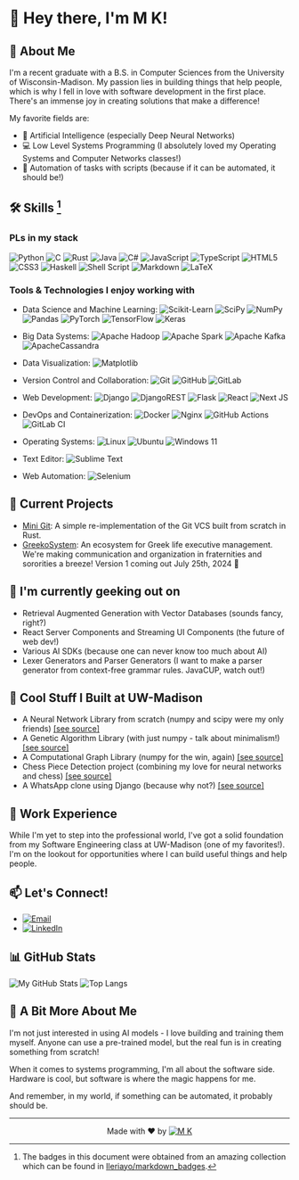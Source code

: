 # 👋 Hey there, I'm M K!

## 🚀 About Me

I'm a recent graduate with a B.S. in Computer Sciences from the
University of Wisconsin-Madison. My passion lies in building things that help
people, which is why I fell in love with software development in the first
place. There's an immense joy in creating solutions that make a difference!

My favorite fields are:

- 🧠 Artificial Intelligence (especially Deep Neural Networks)
- 💻 Low Level Systems Programming (I absolutely loved my Operating Systems and
Computer Networks classes!)
- 🤖 Automation of tasks with scripts (because if it can be automated,
it should be!)

## 🛠 Skills [^badges]

### PLs in my stack

![Python](https://img.shields.io/badge/Python-3670A0?style=flat&logo=python&logoColor=ffdd54)
![C](https://img.shields.io/badge/C-%2300599C.svg?style=flat&logo=c&logoColor=white)
![Rust](https://img.shields.io/badge/Rust-%23000000.svg?style=flat&logo=rust&logoColor=orange)
![Java](https://img.shields.io/badge/Java-%23ED8B00.svg?style=flat&logo=openjdk&logoColor=white)
![C#](https://img.shields.io/badge/C%23-%23239120.svg?style=flat&logo=csharp&logoColor=white)
![JavaScript](https://img.shields.io/badge/JavaScript-%23323330.svg?style=flat&logo=javascript&logoColor=%23F7DF1E)
![TypeScript](https://img.shields.io/badge/TypeScript-%23007ACC.svg?style=flat&logo=typescript&logoColor=white)
![HTML5](https://img.shields.io/badge/HTML5-%23E34F26.svg?style=flat&logo=html5&logoColor=white)
![CSS3](https://img.shields.io/badge/CSS3-%231572B6.svg?style=flat&logo=css3&logoColor=white)
![Haskell](https://img.shields.io/badge/Haskell-5e5086?style=flat&logo=haskell&logoColor=white)
![Shell Script](https://img.shields.io/badge/Shell_Scripts-%23121011.svg?style=flat&logo=gnu-bash&logoColor=white)
![Markdown](https://img.shields.io/badge/MarkDown-%23000000.svg?style=flat&logo=markdown&logoColor=white)
![LaTeX](https://img.shields.io/badge/LaTeX-%23008080.svg?style=flat&logo=latex&logoColor=white)

### Tools & Technologies I enjoy working with

- Data Science and Machine Learning: ![Scikit-Learn](https://img.shields.io/badge/scikit--learn-%23F7931E.svg?style=flat&logo=scikit-learn&logoColor=white)
![SciPy](https://img.shields.io/badge/SciPy-%230C55A5.svg?style=flat&logo=scipy&logoColor=%white)
![NumPy](https://img.shields.io/badge/numpy-%23013243.svg?style=flat&logo=numpy&logoColor=white)
![Pandas](https://img.shields.io/badge/pandas-%23150458.svg?style=flat&logo=pandas&logoColor=white)
![PyTorch](https://img.shields.io/badge/PyTorch-%23EE4C2C.svg?style=flat&logo=PyTorch&logoColor=white)
![TensorFlow](https://img.shields.io/badge/TensorFlow-%23FF6F00.svg?style=flat&logo=TensorFlow&logoColor=white)
![Keras](https://img.shields.io/badge/Keras-%23D00000.svg?style=flat&logo=Keras&logoColor=white)

- Big Data Systems: ![Apache Hadoop](https://img.shields.io/badge/Apache%20Hadoop-66CCFF?style=flat&logo=apachehadoop&logoColor=black)
![Apache Spark](https://img.shields.io/badge/Apache%20Spark-FDEE21?style=flat-square&logo=apachespark&logoColor=black)
![Apache Kafka](https://img.shields.io/badge/Apache%20Kafka-000?style=flat&logo=apachekafka)
![ApacheCassandra](https://img.shields.io/badge/cassandra-%231287B1.svg?style=flat&logo=apache-cassandra&logoColor=white)

- Data Visualization: ![Matplotlib](https://img.shields.io/badge/Matplotlib-%23ffffff.svg?style=flat&logo=Matplotlib&logoColor=black)
- Version Control and Collaboration: ![Git](https://img.shields.io/badge/git-%23F05033.svg?style=flat&logo=git&logoColor=white)
![GitHub](https://img.shields.io/badge/github-%23121011.svg?style=flat&logo=github&logoColor=white)
![GitLab](https://img.shields.io/badge/gitlab-%23181717.svg?style=flat&logo=gitlab&logoColor=white)

- Web Development: ![Django](https://img.shields.io/badge/django-%23092E20.svg?style=flat&logo=django&logoColor=white)
![DjangoREST](https://img.shields.io/badge/DJANGO-REST-ff1709?style=flat&logo=django&logoColor=white&color=ff1709&labelColor=gray)
![Flask](https://img.shields.io/badge/flask-%23000.svg?style=flat&logo=flask&logoColor=white)
![React](https://img.shields.io/badge/react-%2320232a.svg?style=flat&logo=react&logoColor=%2361DAFB)
![Next JS](https://img.shields.io/badge/Next-black?style=flat&logo=next.js&logoColor=white)

- DevOps and Containerization: ![Docker](https://img.shields.io/badge/docker-%230db7ed.svg?style=flat&logo=docker&logoColor=white)
![Nginx](https://img.shields.io/badge/nginx-%23009639.svg?style=flat&logo=nginx&logoColor=white)
![GitHub Actions](https://img.shields.io/badge/github%20actions-%232671E5.svg?style=flat&logo=githubactions&logoColor=white)
![GitLab CI](https://img.shields.io/badge/gitlab%20ci-%23181717.svg?style=flat&logo=gitlab&logoColor=white)

- Operating Systems: ![Linux](https://img.shields.io/badge/Linux-FCC624?style=flat&logo=linux&logoColor=black)
![Ubuntu](https://img.shields.io/badge/Ubuntu-E95420?style=flat&logo=ubuntu&logoColor=white)
![Windows 11](https://img.shields.io/badge/Windows%2011-%230079d5.svg?style=flat&logo=Windows%2011&logoColor=white)

- Text Editor: ![Sublime Text](https://img.shields.io/badge/sublime_text-%23575757.svg?style=flat&logo=sublime-text&logoColor=important)

- Web Automation: ![Selenium](https://img.shields.io/badge/-selenium-%43B02A?style=flat&logo=selenium&logoColor=white)

## 🔭 Current Projects

- [Mini Git](https://github.com/mkpro118/mini-git):
A simple re-implementation of the Git VCS built from scratch in Rust.
- [GreekoSystem](https://github.com/greekosystem):
An ecosystem for Greek life executive management. We're making communication
and organization in fraternities and sororities a breeze!
Version 1 coming out July 25th, 2024 🎉

## 🌱 I'm currently geeking out on

- Retrieval Augmented Generation with Vector Databases (sounds fancy, right?)
- React Server Components and Streaming UI Components (the future of web dev!)
- Various AI SDKs (because one can never know too much about AI)
- Lexer Generators and Parser Generators (I want to make a parser generator
from context-free grammar rules. JavaCUP, watch out!)

## 🏫 Cool Stuff I Built at UW-Madison

- A Neural Network Library from scratch (numpy and scipy were my only friends)
[[see source]](https://github.com/mkpro118/neural_network)
- A Genetic Algorithm Library (with just numpy - talk about minimalism!)
[[see source]](https://github.com/mkpro118/GeneticAlgorithm)
- A Computational Graph Library (numpy for the win, again)
[[see source]](https://github.com/mkpro118/ComputationalGraph)
- Chess Piece Detection project (combining my love for neural networks and chess)
[[see source]](https://github.com/mkpro118/Chess-Piece-Detection)
- A WhatsApp clone using Django (because why not?)
[[see source]](https://github.com/mkpro118/my-whatsapp)

## 💼 Work Experience

While I'm yet to step into the professional world, I've got a solid foundation
from my Software Engineering class at UW-Madison (one of my favorites!).
I'm on the lookout for opportunities where I can build useful things and help
people.

## 📫 Let's Connect!

- [![Email](https://img.shields.io/badge/mkpro118%40gmail.com-blue?style=flat&logo=gmail&labelColor=green&color=grey)
](mailto:mkpro118@gmail.com)
- [![LinkedIn](https://img.shields.io/badge/Mrigank%20Kumar-blue?style=flat&logo=linkedin&labelColor=blue&color=grey)](https://www.linkedin.com/in/mrigank-kumar/)

## 📊 GitHub Stats

![My GitHub Stats](https://github-readme-stats.vercel.app/api?username=mkpro118&show_icons=true&theme=transparent)
![Top Langs](https://github-readme-stats.vercel.app/api/top-langs/?username=mkpro118&size_weight=0.5&count_weight=0.5&layout=donut&theme=transparent&hide=CSS,Jupyter%20Notebook&exclude_repo=mkpro118.github.io)

## 🎨 A Bit More About Me

I'm not just interested in using AI models - I love building and training them
myself. Anyone can use a pre-trained model, but the real fun is in creating
something from scratch!

When it comes to systems programming, I'm all about the software side.
Hardware is cool, but software is where the magic happens for me.

And remember, in my world, if something can be automated, it probably should be.

---

<div align="center" markdown="1">
  
Made with ❤️ by [![M K](https://img.shields.io/badge/M%20K-black?style=flat&logo=github&logoColor=white&labelColor=black&color=grey)
](https://github.com/mkpro118)

</div>

[^badges]: The badges in this document were obtained from an amazing collection which can be found in [Ileriayo/markdown_badges](https://github.com/Ileriayo/markdown-badges).

